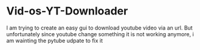 # Vid-os-YT-Downloader

I am trying to create an easy gui to download youtube video via an url. But unfortunately since youtube change something it is not working anymore, i am wainting the pytube udpate to fix it

